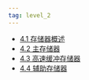 ```yaml
---
tag: level_2 
---
```

- [4.1 存储器概述](4.1%20存储器概述.md)
- [4.2 主存储器](4.2%20主存储器.md)
- [4.3 高速缓冲存储器](4.3%20高速缓冲存储器.md)
- [4.4 辅助存储器](4.4%20辅助存储器.md)